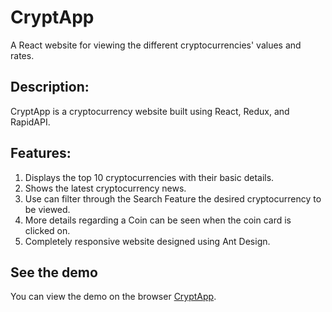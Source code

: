 # CryptApp
A React website for viewing the different cryptocurrencies' values and rates.

## Description:

CryptApp is a cryptocurrency website built using React, Redux, and RapidAPI.

## Features:
1. Displays the top 10 cryptocurrencies with their basic details.
2. Shows the latest cryptocurrency news.
3. Use can filter through the Search Feature the desired cryptocurrency to be viewed.
4. More details regarding a Coin can be seen when the coin card is clicked on.
5. Completely responsive website designed using Ant Design.

## See the demo

You can view the demo on the browser [CryptApp](https://zinny-crypto.netlify.app/).

